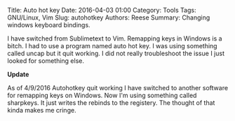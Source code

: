 Title: Auto hot key
Date: 2016-04-03 01:00
Category: Tools
Tags: GNU/Linux, Vim
Slug: autohotkey
Authors: Reese
Summary: Changing windows keyboard bindings.  

I have switched from Sublimetext to Vim. Remapping keys in Windows is a bitch. I had to use a program named auto hot key. I was using something called uncap but it quit working. I did not really troubleshoot the issue I just looked for something else.

**Update** 

As of 4/9/2016 Autohotkey quit working I have switched to another software for remapping keys on Windows. Now I'm using something called sharpkeys. It just writes the rebinds to the registery. The thought of that kinda makes me cringe.  
